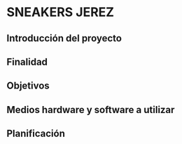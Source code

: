 # SNEAKERS JEREZ

## Introducción del proyecto


## Finalidad


## Objetivos


## Medios hardware y software a utilizar


## Planificación
